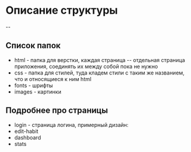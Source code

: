 # Описание структуры
--

## Список папок

* html - папка для верстки, каждая страница -- отдельная страница приложения, соединять их между собой пока не нужно
* css - папка для стилей, туда кладем стили с таким же названием, что и относящиеся к ним html
* fonts - шрифты
* images - картинки
  
## Подробнее про страницы
* login - страница логина, примерный дизайн: 
* edit-habit
* dashboard
* stats